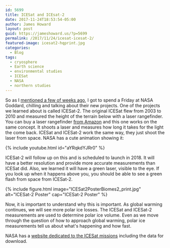 ```yaml
---
id: 5699
title: ICESat and ICEsat-2
date: 2017-11-24T18:53:54-05:00
author: James Howard
layout: post
guid: https://jameshoward.us/?p=5699
permalink: /2017/11/24/icesat-icesat-2/
featured-image: icesat2-hqprint.jpg
categories:
  - Blog
tags:
  - cryosphere
  - Earth science
  - environmental studies
  - ICESat
  - NASA
  - northern studies
---
```

So as I [mentioned a few of weeks ago](/2017/10/24/going-nasa-social/),
I got to spend a Friday at NASA Goddard, chilling and talking about
their new projects.  One of the projects we learned about is called
ICESat-2.  The original ICESat flew from 2003 to 2010 and measured
the height of the terrain below with a laser rangefinder.  You can
buy a laser rangefinder [from
Amazon](https://www.amazon.com/Bosch-GLM-20-Compact-Measure/dp/B01CG97GR2/)
and this one works on the same concept.  It shoots a laser and
measures how long it takes for the light the come back.  ICESat and
ICESat-2 work the same way, they just shoot the laser from space.
NASA has a cute animation showing it:

{% include youtube.html id="aYRqkdYJRr0" %}

ICESat-2 will follow up on this and is scheduled to launch in 2018.
It will have a better resolution and provide more accurate measurements
than ICESat did.  Also, we learned it will have a green laser,
visible to the eye.  If you look up when it happens above you, you
should be able to see a green flash from space from ICESat-2.

{% include figure.html image="ICESat2PosterBiomes2_print.jpg" 
   alt="ICESat-2 Poster" cap="ICESat-2 Poster" %}

Now, it is important to understand why this is important.  As global
warming continues, we will see more polar ice losses.  The ICESat
and ICESat-2 measurements are used to determine polar ice volume.
Even as we move through the question of how to approach global
warming, polar ice measurements tell us about what's happening and
how fast.

NASA has a [website dedicated to the ICESat
missions](https://icesat.gsfc.nasa.gov/) including the data for
download.


